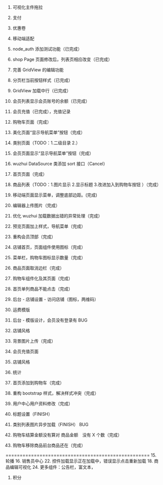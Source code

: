 1. 可视化主件拖拉
1. 支付
1. 优惠卷
1. 移动端适配

1. node_auth 添加测试功能（已完成）
2. shop Page 页面修改后，列表页相应改变（已完成）
3. 完善 GridView 的编辑功能
4. 分页栏当前按钮样式（已完成）
5. GridView 加载中行（已完成）
6. 会员列表显示会员账号的余额（已完成）
7. 会员充值（已完成），充值记录
8. 购物车页面（完成）
9. 美化页面“显示导航菜单”按钮（完成）
10. 类别页面（TODO：1.二级目录 2.）
11. 会员页面显示“显示导航菜单”按钮（完成）
12. wuzhui DataSource 类添加 sort 接口（Cancel）
13. 首页页面（完成）
18. 商品列表（TODO：1.图片显示 2.显示标题 3.改进加入到购物车按钮 ）（完成）
19. 移动端页面显示菜单，调整底部边距。(完成)
19. 编辑器上传图片（完成）
20. 优化 wuzhui 加载数据出错的异常处理（完成）
21. 预览页面加上样式，导航菜单（完成）

1. 重构会员顶部（完成）
1. 店铺首页，页面组件使用图标（完成）
1. 菜单栏，购物车图标显示数量（完成）
1. 商品页面取消边栏（完成）
1. 购物车组件化及其页面（完成）
1. 首页单列商品不能点击（完成）

1. 后台 - 店铺设置 - 访问店铺（图标，两维码）
1. 运费模版
1. 后台 - 模版设计，会员没有登录有 BUG

1. 店铺风格
1. 背景图片上传（完成）
1. 会员充值页面
1. 店铺风格
1. 统计
1. 首页添加到购物车（完成）
1. 重构 bootstrap 样式，解决样式冲突（完成）
1. 用户中心用户资料修改（完成）
1. 标题设置（FINISH）
1. 类别列表图片异步加载（FINISH）
BUG
1. 购物车结算金额没有算对 商品金额　没有 X 个数（完成）
1. 购物车移除商品前台商品还在（完成）


===================================================
15. 轮播
16. 销售员中心
22. 控件加载显示正在加载中，错误显示点击重新加载
18. 商品编辑可视化
24. 更多组件：公告栏，富文本，
1. 积分


